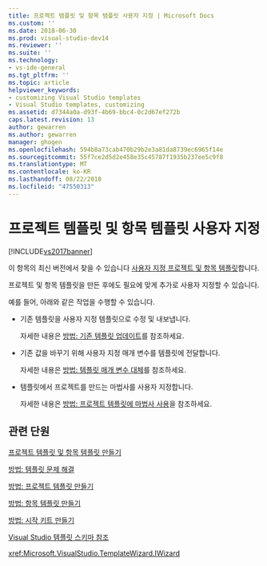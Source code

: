 ```yaml
---
title: 프로젝트 템플릿 및 항목 템플릿 사용자 지정 | Microsoft Docs
ms.custom: ''
ms.date: 2018-06-30
ms.prod: visual-studio-dev14
ms.reviewer: ''
ms.suite: ''
ms.technology:
- vs-ide-general
ms.tgt_pltfrm: ''
ms.topic: article
helpviewer_keywords:
- customizing Visual Studio templates
- Visual Studio templates, customizing
ms.assetid: d7344a0a-d93f-4b69-bbc4-0c2d67ef272b
caps.latest.revision: 13
author: gewarren
ms.author: gewarren
manager: ghogen
ms.openlocfilehash: 594b8a73cab470b29b2e3a81da8739ec6965f14e
ms.sourcegitcommit: 55f7ce2d5d2e458e35c45787f1935b237ee5c9f8
ms.translationtype: MT
ms.contentlocale: ko-KR
ms.lasthandoff: 08/22/2018
ms.locfileid: "47550313"
---
```

# <a name="customizing-project-and-item-templates"></a>프로젝트 템플릿 및 항목 템플릿 사용자 지정
[!INCLUDE[vs2017banner](../includes/vs2017banner.md)]

이 항목의 최신 버전에서 찾을 수 있습니다 [사용자 지정 프로젝트 및 항목 템플릿](https://docs.microsoft.com/visualstudio/ide/customizing-project-and-item-templates)합니다.  
  
프로젝트 및 항목 템플릿을 만든 후에도 필요에 맞게 추가로 사용자 지정할 수 있습니다.  
  
 예를 들어, 아래와 같은 작업을 수행할 수 있습니다.  
  
-   기존 템플릿을 사용자 지정 템플릿으로 수정 및 내보냅니다.  
  
     자세한 내용은 [방법: 기존 템플릿 업데이트](../ide/how-to-update-existing-templates.md)를 참조하세요.  
  
-   기존 값을 바꾸기 위해 사용자 지정 매개 변수를 템플릿에 전달합니다.  
  
     자세한 내용은 [방법: 템플릿 매개 변수 대체](../ide/how-to-substitute-parameters-in-a-template.md)를 참조하세요.  
  
-   템플릿에서 프로젝트를 만드는 마법사를 사용자 지정합니다.  
  
     자세한 내용은 [방법: 프로젝트 템플릿에 마법사 사용](../extensibility/how-to-use-wizards-with-project-templates.md)을 참조하세요.  
  
## <a name="related-sections"></a>관련 단원  
 [프로젝트 템플릿 및 항목 템플릿 만들기](../ide/creating-project-and-item-templates.md)  
  
 [방법: 템플릿 문제 해결](../ide/how-to-troubleshoot-templates.md)  
  
 [방법: 프로젝트 템플릿 만들기](../ide/how-to-create-project-templates.md)  
  
 [방법: 항목 템플릿 만들기](../ide/how-to-create-item-templates.md)  
  
 [방법: 시작 키트 만들기](../ide/how-to-create-starter-kits.md)  
  
 [Visual Studio 템플릿 스키마 참조](../extensibility/visual-studio-template-schema-reference.md)  
  
 <xref:Microsoft.VisualStudio.TemplateWizard.IWizard>



